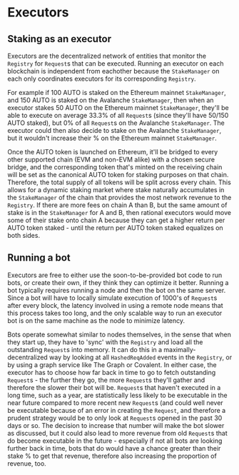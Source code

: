 # Executors

## Staking as an executor

Executors are the decentralized network of entities that monitor the `Registry` for `Request`s that can be executed. Running an executor on each blockchain is independent from eachother because the `StakeManager` on each only coordinates executors for its corresponding `Registry`.

For example if 100 AUTO is staked on the Ethereum mainnet `StakeManager`, and 150 AUTO is staked on the Avalanche `StakeManager`, then when an executor stakes 50 AUTO on the Ethereum mainnet `StakeManager`, they'll be able to execute on average 33.3% of all `Request`s (since they'll have 50/150 AUTO staked), but 0% of all `Request`s on the Avalanche `StakeManager`. The executor could then also decide to stake on the Avalanche `StakeManager`, but it wouldn't increase their % on the Ethereum mainnet `StakeManager`.

Once the AUTO token is launched on Ethereum, it'll be bridged to every other supported chain (EVM and non-EVM alike) with a chosen secure bridge, and the corresponding token that's minted on the receiving chain will be set as the canonical AUTO token for staking purposes on that chain. Therefore, the total supply of all tokens will be split across every chain. This allows for a dynamic staking market where stake naturally accumulates in the `StakeManager` of the chain that provides the most network revenue to the `Registry`. If there are more fees on chain A than B, but the same amount of stake is in the `StakeManager` for A and B, then rational executors would move some of their stake onto chain A because they can get a higher return per AUTO token staked - until the return per AUTO token staked equalizes on both sides.

## Running a bot

Executors are free to either use the soon-to-be-provided bot code to run bots, or create their own, if they think they can optimize it better. Running a bot typically requires running a node and then the bot on the same server. Since a bot will have to locally simulate execution of 1000's of `Request`s after every block, the latency involved in using a remote node means that this process takes too long, and the only scalable way to run an executor bot is on the same machine as the node to minimize latency.

Bots operate somewhat similar to nodes themselves, in the sense that when they start up, they have to 'sync' with the `Registry` and load all the outstanding `Request`s into memory. It can do this in a maximally-decentralized way by looking at all `HashedReqAdded` events in the `Registry`, or by using a graph service like The Graph or Covalent. In either case, the executor has to choose how far back in time to go to fetch outstanding `Request`s - the further they go, the more `Request`s they'll gather and therefore the slower their bot will be. `Request`s that haven't executed in a long time, such as a year, are statistically less likely to be executable in the near future compared to more recent new `Request`s (and could well never be executable because of an error in creating the `Request`, and therefore a prudent strategy would be to only look at `Request`s opened in the past 30 days or so. The decision to increase that number will make the bot slower as discussed, but it could also lead to more revenue from old `Request`s that do become executable in the future - especially if not all bots are looking further back in time, bots that do would have a chance greater than their stake % to get that revenue, therefore also increasing the proportion of revenue, too.
